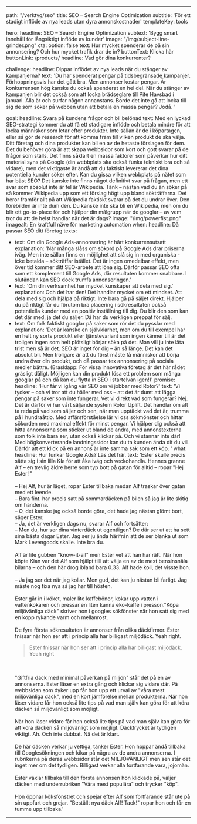 ---

path: "/verktyg/seo"
title: SEO – Search Engine Optimization
subtitle: 'För ett stadigt inflöde av nya leads utan dyra annonskostnader'
templateKey: tools

hero:
  headline: SEO – Search Engine Optimization
  subtext: 'Bygg smart innehåll för långsiktigt inflöde av kunder'
  image: "/img/subject-line-grinder.png"
  cta:
    option: false
    text: Hur mycket spenderar de på sin annonsering? Och hur mycket trafik drar de in?
    buttonText: Klicka här
    buttonLink: /products/
    headline: Vad gör dina konkurrenter?

challenge:
  headline: Dippar inflödet av nya leads när du stänger av kampanjerna?
  text: 'Du har spenderat pengar på tidsbegränsade kampanjer. Förhoppningsvis har det gått bra. Men annonser kostar pengar. Är konkurrensen hög kanske du också spenderat en hel del. När du stänger av kampanjen blir det också som att locka brädseglare till Pite Havsbad i januari. Alla är och surfar någon annanstans. Borde det inte gå att locka till sig de som söker på webben utan att betala en massa pengar? Jodå. '

goal:
  headline: Svara på kundens frågor och bli belönad
  text: Med en lyckad SEO-strategi kommer du att få ett stadigare inflöde och betala mindre för att locka människor som letar efter produkter. Inte sällan är de i köpartagen, eller så gör de research för att komma fram till vilken produkt de ska välja. Ditt företag och dina produkter kan bli en av de hetaste förslagen för dem. Det du behöver göra är att skapa webbsidor som kort och gott svarar på de frågor som ställs. Det finns såklart en massa faktorer som påverkar hur ditt material syns på Google (din webbplats ska också funka tekniskt bra och så vidare), men det viktigaste är ändå att du faktiskt levererar det dina potentiella kunder söker efter. Kan du gissa vilken webbplats på nätet som har bäst SEO? Det kanske inte finns något definitivt svar på frågan, men ett svar som absolut inte är fel är Wikipedia. Tänk – nästan vad du än söker på så kommer Wikipedia upp som ett förslag högt upp bland sökträffarna. Det beror framför allt på att Wikipedia faktiskt svarar på det du undrar över. Den förebilden är inte dum den. Du kanske inte ska bli en Wikipedia, men om du blir ett go-to-place för och hjälper din målgrupp när de googlar – av vem tror du att de helst handlar när det är dags? 
  image: "/img/powerfist.png"
  imagealt: En kraftfull näve för marketing automation
when:
  headline: Då passar SEO ditt företag
  texts:
  - text: Om din Google Ads-annonsering är hårt konkurrensutsatt
    explanation: 'När många slåss om sökord på Google Ads drar priserna iväg. Men inte sällan finns en möjlighet att slå sig in med organiska - icke betalda – sökträffar istället. Det är ingen omedelbar effekt, men över tid kommer ditt SEO-arbete att löna sig. Därför passar SEO ofta som ett komplement till Google Ads, där resultaten kommer snabbare. I slutändan kan SEO dock trumfa annonseringen.'
  - text: 'Om din verksamhet har mycket kunskaper att dela med sig.'  
    explanation: Och det har den! Det handlar mycket om ett mindset. Att dela med sig och hjälpa på riktigt. Inte bara gå på säljet direkt. Hjälper du på riktigt får du förutom bra placering i sökresultaten också potentiella kunder med en positiv inställning till dig. Du blir den som kan det där med, ja det du säljer. Då har du verkligen preppat för sälj.
  - text: Om folk faktiskt googlar på saker som rör det du pysslar med
    explanation: 'Det är kanske en självklarhet, men om du till exempel har en helt ny sorts produkt eller tjänstevariant som ingen känner till är det troligen ingen som helt plötsligt börjar söka på det. Man vill ju inte låta trist men så är det. SEO är inget för dig – än så länge.  Det kan det absolut bli. Men troligare är att du först måste få människor att börja undra över din produkt, och då passar tex annonsering på sociala medier bättre. (Brasklapp: För vissa innovativa företag är det här rådet gräsligt dåligt. Möjligen kan din produkt lösa ett problem som många googlar på och då kan du flytta in SEO i startelvan igen!)'
promise:
  headline: 'Hur får vi igång vår SEO om vi jobbar med Rotor?'
  text: 'Vi tycker – och vi tror att du håller med oss – att det är dumt att lägga pengar på saker som inte fungerar. Vet vi direkt vad som fungerar? Nej. Det är därför vi har vårt säljande system Rotor Uplift. Det handlar om att ta reda på vad som säljer och sen, när man upptäckt vad det är, trumma på i hundraåttio. Med affärsförståelse lär vi oss sökmönster och hittar sökorden med maximal effekt för minst pengar. Vi hjälper dig också att hitta annonserna som sticker ut bland de andra, med annonstexterna som folk inte bara ser, utan också klickar på. Och vi stannar inte där! Med högkonverterande landningssidor kan du ta kunden ända dit du vill. Därför att ett klick på en annons är inte samma sak som ett köp. '
what:
  headline: Hur funkar Google Ads? Läs det här.
  text: 'Ester skulle precis sätta sig i sin lilla KIa för att åka iväg och veckohandla. 
Hennes granne Alf – en trevlig äldre herre som typ bott på gatan för alltid – ropar "Hej Ester! "<br><br>– Hej Alf, hur är läget, ropar Ester tillbaka medan Alf traskar över gatan med ett leende. <br>– Bara fint. har precis satt på sommardäcken på bilen så jag är lite skitig om händerna.<br>– O, det kanske jag också borde göra, det hade jag nästan glömt bort, säger Ester.<br>– Ja, det är verkligen dags nu, svarar Alf och fortsätter:<br>– Men du, hur ser dina vinterdäck ut egentligen? De där ser ut att ha sett sina bästa dagar Ester. Jag ser ju ända härifrån att de ser blanka ut som Mark Levengoods skalle. Inte bra du.<br><br>Alf är lite gubben "know-it-all" men Ester vet att han har rätt. När hon köpte Kian var det Alf som hjälpt tilll att välja en av de mest bensinsnåla bilarna – och den här drog ibland bara 0.33. Alf hade koll, det visste hon.<br><br>– Ja jag ser det när jag kollar. Men gud, det kan ju nästan bli farligt. Jag måste nog fixa nya så jag har till hösten. <br><br>Ester går in i köket, maler lite kaffebönor, kokar upp vatten i vattenkokaren och pressar en liten kanna eko-kaffe i presson."Köpa miljövänliga däck" skriver hon i googles sökfönster när hon satt sig med en kopp rykande varm och mellanrost.<br><br>De fyra första sökresultaten är annonser från olika däckfirmor. Ester fnissar när hon ser att i princip alla har billigast miljödäck. Yeah right.<blockquote>Ester fnissar när hon ser att i princip alla har billigast miljödäck. Yeah right</blockquote><br><br>"Giftfria däck med minimal påverkan på miljön" står det på en av annonserna. Ester läser en extra gång och klickar sig vidare där. På webbsidan som dyker upp får hon upp ett urval av "våra mest miljövänliga däck", med en kort jämförelse mellan produkterna. När hon läser vidare får hon också lite tips på vad man själv kan göra för att köra däcken så miljövänligt som möjligt.<br><br>När hon läser vidare får hon också lite tips på vad man själv kan göra för att köra däcken så miljövänligt som möjligt. Däcktrycket är tydligen viktigt. Ah. Och inte dubbat. Nä det är klart.<br><br>De här däcken verkar ju vettiga, tänker Ester. Hon hoppar ändå tillbaka till Googlesökningen och kikar på några av de andra annonserna. I rubrikerna på deras webbsidor står det MILJÖVÄNLIGT men sen står det inget mer om det tydligen. Billigast verkar alla fortfarande vara, jojomän.<br><br>Ester växlar tillbaka till den första annonsen hon klickade på, väljer däcken med underrubriken "Våra mest populära" och trycker "köp". <br><br>Hon öppnar köksfönstret och spejar efter Alf som fortfarande står ute på sin uppfart och grejar. "Beställt nya däck Alf! Tack!" ropar hon och får en tumme upp tillbaka.'


---